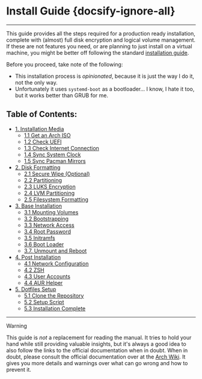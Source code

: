 # Install Guide {docsify-ignore-all}
---

This guide provides all the steps required for a production ready installation, complete with (almost) full disk
encryption and logical volume management.
If these are not features you need, or are planning to just install on a virtual machine, you might be better off
following the standard [installation guide](https://wiki.archlinux.org/index.php/Installation_guide).

Before you proceed, take note of the following:
* This installation process is _opinionated_, because it is just the way I do it, not the only way.
* Unfortunately it uses `systemd-boot` as a bootloader...
  I know, I hate it too, but it works better than GRUB for me.

## Table of Contents:
* [1. Installation Media](install_guide/10_InstallationMedia)
    * [1.1 Get an Arch ISO](install_guide/10_InstallationMedia#_11-get-an-arch-iso)
    * [1.2 Check UEFI](install_guide/10_InstallationMedia#_12-check-uefi)
    * [1.3 Check Internet Connection](install_guide/10_InstallationMedia#_13-check-internet-connection)
    * [1.4 Sync System Clock](install_guide/10_InstallationMedia#_14-sync-system-clock)
    * [1.5 Sync Pacman Mirrors](install_guide/10_InstallationMedia#_15-sync-pacman-mirrors)
* [2. Disk Formatting](install_guide/20_DiskFormatting)
    * [2.1 Secure Wipe (Optional)](install_guide/20_DiskFormatting#_21-secure-wipe-optional)
    * [2.2 Partitioning](install_guide/20_DiskFormatting#_22-partitioning)
    * [2.3 LUKS Encryption](install_guide/20_DiskFormatting#_23-luks-encryption)
    * [2.4 LVM Partitioning](install_guide/20_DiskFormatting#_24-lvm-partitioning)
    * [2.5 Filesystem Formatting](install_guide/20_DiskFormatting#_25-filesystem-formatting)
* [3. Base Installation](install_guide/30_BaseInstallation)
    * [3.1 Mounting Volumes](install_guide/30_BaseInstallation#_31-mounting-volumes)
    * [3.2 Bootstrapping](install_guide/30_BaseInstallation#_32-bootstrapping)
    * [3.3 Network Access](install_guide/30_BaseInstallation#_33-network-access)
    * [3.4 Root Password](install_guide/30_BaseInstallation#_34-root-password)
    * [3.5 Initramfs](install_guide/30_BaseInstallation#_35-initramfs)
    * [3.6 Boot Loader](install_guide/30_BaseInstallation#_36-boot-loader)
    * [3.7. Unmount and Reboot](install_guide/30_BaseInstallation#_37-unmount-and-reboot)
* [4. Post Installation](install_guide/40_PostInstallation)
    * [4.1 Network Configuration](install_guide/40_PostInstallation#_41-network-configuration)
    * [4.2 ZSH](install_guide/40_PostInstallation#_42-zsh)
    * [4.3 User Accounts](install_guide/40_PostInstallation#_43-user-accounts)
    * [4.4 AUR Helper](install_guide/40_PostInstallation#_44-aur-helper)
* [5. Dotfiles Setup](install_guide/50_DotfilesSetup)
    * [5.1 Clone the Repository](install_guide/50_DotfilesSetup#_51-clone-the-repository)
    * [5.2 Setup Script](install_guide/50_DotfilesSetup#_52-setup-script)
    * [5.3 Installation Complete](install_guide/50_DotfilesSetup#_53-installation-complete)

---

> [!WARNING]
> This guide is _not_ a replacement for reading the manual.
> It tries to hold your hand while still providing valuable insights, but it's always a good idea to also follow the
> links to the official documentation when in doubt.
> When in doubt, please consult the official documentation over at the
> [Arch Wiki](https://wiki.archlinux.org/index.php/installation_guide).
> It gives you more details and warnings over what can go wrong and how to prevent it.
